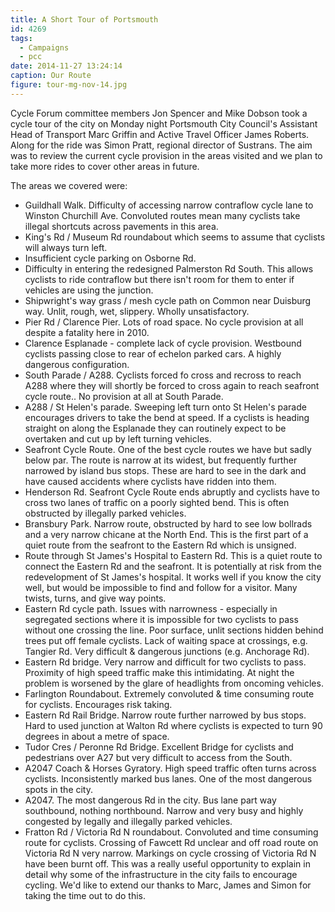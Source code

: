```yaml
---
title: A Short Tour of Portsmouth
id: 4269
tags:
  - Campaigns
  - pcc
date: 2014-11-27 13:24:14
caption: Our Route
figure: tour-mg-nov-14.jpg
---
```


Cycle Forum committee members Jon Spencer and Mike Dobson took a cycle tour of the city on Monday night Portsmouth City Council's Assistant Head of Transport Marc Griffin and Active Travel Officer James Roberts. Along for the ride was Simon Pratt, regional director of Sustrans. The aim was to review the current cycle provision in the areas visited and we plan to take more rides to cover other areas in future.

The areas we covered were:

*   Guildhall Walk. Difficulty of accessing narrow contraflow cycle lane to Winston Churchill Ave. Convoluted routes mean many cyclists take illegal shortcuts across pavements in this area.
*   King's Rd / Museum Rd roundabout which seems to assume that cyclists will always turn left.
*   Insufficient cycle parking on Osborne Rd.
*   Difficulty in entering the redesigned Palmerston Rd South. This allows cyclists to ride contraflow but there isn't room for them to enter if vehicles are using the junction.
*   Shipwright's way grass / mesh cycle path on Common near Duisburg way. Unlit, rough, wet, slippery. Wholly unsatisfactory.
*   Pier Rd / Clarence Pier. Lots of road space. No cycle provision at all despite a fatality here in 2010.
*   Clarence Esplanade - complete lack of cycle provision. Westbound cyclists passing close to rear of echelon parked cars. A highly dangerous configuration.
*   South Parade / A288\. Cyclists forced fo cross and recross to reach A288 where they will shortly be forced to cross again to reach seafront cycle route.. No provision at all at South Parade.
*   A288 / St Helen's parade. Sweeping left turn onto St Helen's parade encourages drivers to take the bend at speed. If a cyclists is heading straight on along the Esplanade they can routinely expect to be overtaken and cut up by left turning vehicles.
*   Seafront Cycle Route. One of the best cycle routes we have but sadly below par. The route is narrow at its widest, but frequently further narrowed by island bus stops. These are hard to see in the dark and have caused accidents where cyclists have ridden into them.
*   Henderson Rd. Seafront Cycle Route ends abruptly and cyclists have to cross two lanes of traffic on a poorly sighted bend. This is often obstructed by illegally parked vehicles.
*   Bransbury Park. Narrow route, obstructed by hard to see low bollrads and a very narrow chicane at the North End. This is the first part of a quiet route from the seafront to the Eastern Rd which is unsigned.
*   Route through St James's Hospital to Eastern Rd. This is a quiet route to connect the Eastern Rd and the seafront. It is potentially at risk from the redevelopment of St James's hospital. It works well if you know the city well, but would be impossible to find and follow for a visitor. Many twists, turns, and give way points.
*   Eastern Rd cycle path. Issues with narrowness - especially in segregated sections where it is impossible for two cyclists to pass without one crossing the line. Poor surface, unlit sections hidden behind trees put off female cyclists. Lack of waiting space at crossings, e.g. Tangier Rd. Very difficult &amp; dangerous junctions (e.g. Anchorage Rd).
*   Eastern Rd bridge. Very narrow and difficult for two cyclists to pass. Proximity of high speed traffic make this intimidating. At night the problem is worsened by the glare of headlights from oncoming vehicles.
*   Farlington Roundabout. Extremely convoluted &amp; time consuming route for cyclists. Encourages risk taking.
*   Eastern Rd Rail Bridge. Narrow route further narrowed by bus stops. Hard to used junction at Walton Rd where cyclists is expected to turn 90 degrees in about a metre of space.
*   Tudor Cres / Peronne Rd Bridge. Excellent Bridge for cyclists and pedestrians over A27 but very difficult to access from the South.
*   A2047 Coach &amp; Horses Gyratory. High speed traffic often turns across cyclists. Inconsistently marked bus lanes. One of the most dangerous spots in the city.
*   A2047\. The most dangerous Rd in the city. Bus lane part way southbound, nothing northbound. Narrow and very busy and highly congested by legally and illegally parked vehicles.
*   Fratton Rd / Victoria Rd N roundabout. Convoluted and time consuming route for cyclists. Crossing of Fawcett Rd unclear and off road route on Victoria Rd N very narrow. Markings on cycle crossing of Victoria Rd N have been burnt off.
This was a really useful opportunity to explain in detail why some of the infrastructure in the city fails to encourage cycling. We'd like to extend our thanks to Marc, James and Simon for taking the time out to do this.
